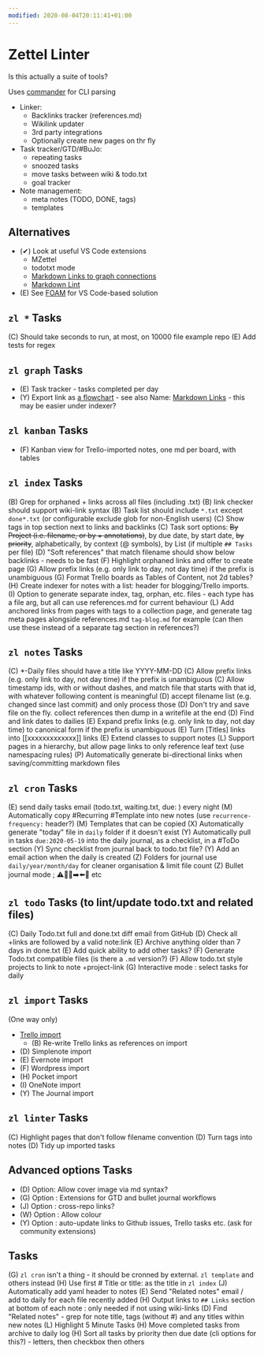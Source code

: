 ```yaml
---
modified: 2020-08-04T20:11:41+01:00
---
```


# Zettel Linter

Is this actually a suite of tools?

Uses [commander](https://github.com/tj/commander.js) for CLI parsing

* Linker:
  * Backlinks tracker (references.md)
  * Wikilink updater
  * 3rd party integrations
  * Optionally create new pages on thr fly
* Task tracker/GTD/#BuJo:
  * repeating tasks
  * snoozed tasks
  * move tasks between wiki & todo.txt
  * goal tracker
* Note management:
  * meta notes (TODO, DONE, tags)
  * templates

## Alternatives

* (✔) Look at useful VS Code extensions
  * MZettel
  * todotxt mode
  * [Markdown Links to graph connections](https://marketplace.visualstudio.com/items?itemName=tchayen.markdown-links)
  * [Markdown Lint](https://github.com/DavidAnson/vscode-markdownlint#configure)
* (E) See [FOAM](https://foambubble.github.io/foam/) for VS Code-based solution

## `zl *` Tasks

(C) Should take seconds to run, at most, on 10000 file example repo 
(E) Add tests for regex

## `zl graph` Tasks

* (E) Task tracker - tasks completed per day
* (Y) Export link as [a flowchart](https://mermaid-js.github.io/mermaid/#/flowchart) - see also Name: [Markdown Links](https://marketplace.visualstudio.com/items?itemName=tchayen.markdown-links) - this may be easier under indexer?

## `zl kanban` Tasks

* (F) Kanban view for Trello-imported notes, one md per board, with tables

## `zl index` Tasks

(B) Grep for orphaned + links across all files (including .txt)
(B) link checker should support wiki-link syntax
(B) Task list should include `*.txt` except `done*.txt` (or configurable exclude glob for non-English users)
(C) Show tags in top section next to links and backlinks
(C) Task sort options: ~~By Project (i.e. filename, or by + annotations)~~, by due date, by start date, ~~by priority~~, alphabetically, by context (@ symbols), by List (if multiple `## Tasks` per file)
(D) "Soft references" that match filename should show below backlinks - needs to be fast
(F) Highlight orphaned links and offer to create page 
(G) Allow prefix links (e.g. only link to day, not day time) if the prefix is unambiguous 
(G) Format Trello boards as Tables of Content, not 2d tables? 
(H) Create indexer for notes with a list: header for blogging/Trello imports. 
(I) Option to generate separate index, tag, orphan, etc. files - each type has a file arg, but all can use references.md for current behaviour
(L) Add anchored links from pages with tags to a collection page, and generate tag meta pages alongside references.md `tag-blog.md` for example (can then use these instead of a separate tag section in references?)

## `zl notes` Tasks

(C) *-Daily files should have a title like YYYY-MM-DD
(C) Allow prefix links (e.g. only link to day, not day time) if the prefix is unambiguous
(C) Allow timestamp ids, with or without dashes, and match file that starts with that id, with whatever following content is meaningful
(D) accept filename list (e.g. changed since last commit) and only process those
(D) Don't try and save file on the fly. collect references then dump in a writefile at the end
(D) Find and link dates to dailies 
(E) Expand prefix links (e.g. only link to day, not day time) to canonical form if the prefix is unambiguous
(E) Turn [Titles] links into [[xxxxxxxxxxxxx]] links
(E) Extend classes to support notes
(L) Support pages in a hierarchy, but allow page links to only reference leaf text (use namespacing rules)
(P) Automatically generate bi-directional links when saving/committing markdown files

## `zl cron` Tasks

(E) send daily tasks email (todo.txt, waiting.txt, due: ) every night
(M) Automatically copy #Recurring #Template into new notes (use `recurrence-frequency:` header?)
(M) Templates that can be copied 
(X) Automatically generate "today" file in `daily` folder if it doesn't exist 
(Y) Automatically pull in tasks `due:2020-05-19` into the daily journal, as a checklist, in a #ToDo section 
(Y) Sync checklist from journal back to todo.txt file? 
(Y) Add an email action when the daily is created 
(Z) Folders for journal use `daily/year/month/day` for cleaner organisation & limit file count
(Z) Bullet journal mode ; :warning::small_orange_diamond::negative_squared_cross_mark::arrow_right::arrow_left::radio_button: etc 

## `zl todo` Tasks (to lint/update todo.txt and related files)

(C) Daily Todo.txt full and done.txt diff email from GitHub
(D) Check all +links are followed by a valid note:link 
(E) Archive anything older than 7 days in done.txt 
(E) Add quick ability to add other tasks? 
(F) Generate Todo.txt compatible files (is there a `.md` version?) 
(F) Allow todo.txt style projects to link to note +project-link
(G) Interactive mode : select tasks for daily 

## `zl import` Tasks

(One way only)

* [Trello import](https://developer.atlassian.com/cloud/trello/rest/#api-cards-id-actions-get)
  * (B) Re-write Trello links as references on import 
* (D) Simplenote import 
* (E) Evernote import 
* (F) Wordpress import 
* (H) Pocket import 
* (I) OneNote import 
* (Y) The Journal import 

## `zl linter` Tasks

(C) Highlight pages that don't follow filename convention 
(D) Turn tags into notes
(D) Tidy up imported tasks

## Advanced options Tasks

* (D) Option: Allow cover image via md syntax? 
* (G) Option : Extensions for GTD and bullet journal workflows 
* (J) Option : cross-repo links? 
* (W) Option : Allow colour 
* (Y) Option : auto-update links to Github issues, Trello tasks etc. (ask for community extensions) 

## Tasks
(G) `zl cron` isn't a thing - it should be cronned by external. `zl template` and others instead 
(H) Use first # Title or title: as the title in `zl index` 
(J) Automatically add yaml header to notes 
(E) Send "Related notes" email / add to daily for each file recently added 
(H) Output links to `## Links` section at bottom of each note : only needed if not using wiki-links 
(D) Find "Related notes" - grep for note title, tags (without #) and any titles within new notes 
(L) Highlight 5 Minute Tasks 
(H) Move completed tasks from archive to daily log 
(H) Sort all tasks by priority then due date (cli options for this?) - letters, then checkbox then others 
